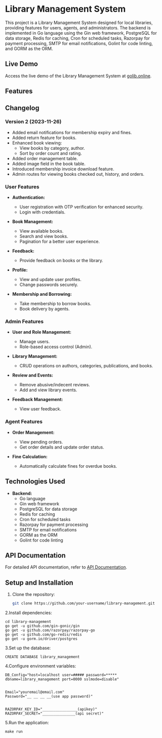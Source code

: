 # Library Management System

This project is a Library Management System designed for local libraries, providing features for users, agents, and administrators. The backend is implemented in Go language using the Gin web framework, PostgreSQL for data storage, Redis for caching, Cron for scheduled tasks, Razorpay for payment processing, SMTP for email notifications, Golint for code linting, and GORM as the ORM.

## Live Demo

Access the live demo of the Library Management System at [golib.online](https://golib.online).

## Features

## Changelog

### Version 2 (2023-11-26)

- Added email notifications for membership expiry and fines.
- Added return feature for books.
- Enhanced book viewing:
  - View books by category, author.
  - Sort by order count and rating.
- Added order management table.
- Added image field in the book table.
- Introduced membership invoice download feature.
- Admin routes for viewing books checked out, history, and orders.


### User Features

- **Authentication:**
  - User registration with OTP verification for enhanced security.
  - Login with credentials.

- **Book Management:**
  - View available books.
  - Search and view books.
  - Pagination for a better user experience.

- **Feedback:**
  - Provide feedback on books or the library.

- **Profile:**
  - View and update user profiles.
  - Change passwords securely.

- **Membership and Borrowing:**
  - Take membership to borrow books.
  - Book delivery by agents.

### Admin Features

- **User and Role Management:**
  - Manage users.
  - Role-based access control (Admin).

- **Library Management:**
  - CRUD operations on authors, categories, publications, and books.

- **Review and Events:**
  - Remove abusive/indecent reviews.
  - Add and view library events.

- **Feedback Management:**
  - View user feedback.

### Agent Features

- **Order Management:**
  - View pending orders.
  - Get order details and update order status.

- **Fine Calculation:**
  - Automatically calculate fines for overdue books.

## Technologies Used

- **Backend:**
  - Go language
  - Gin web framework
  - PostgreSQL for data storage
  - Redis for caching
  - Cron for scheduled tasks
  - Razorpay for payment processing
  - SMTP for email notifications
  - GORM as the ORM
  - Golint for code linting

## API Documentation

For detailed API documentation, refer to [API Documentation](https://documenter.getpostman.com/view/30219361/2s9YeEdCnd).


## Setup and Installation

1. Clone the repository:

   ```bash
   git clone https://github.com/your-username/library-management.git

2.Install dependencies:

    cd library-management
    go get -u github.com/gin-gonic/gin
    go get -u github.com/razorpay/razorpay-go
    go get -u github.com/go-redis/redis
    go get -u gorm.io/driver/postgres

3.Set up the database:

    CREATE DATABASE library_management

4.Configure environment variables:

    DB_Config="host=localhost user=##### password=***** dbname=library_management port=0000 sslmode=disable"  


    Email="youremail@email.com"
    Password="__ __ __ __(use app password)"
    
    
    RAZORPAY_KEY_ID="________________(apikey)"
    RAZORPAY_SECRET="_______________(api secret)"

5.Run the application:

    make run

